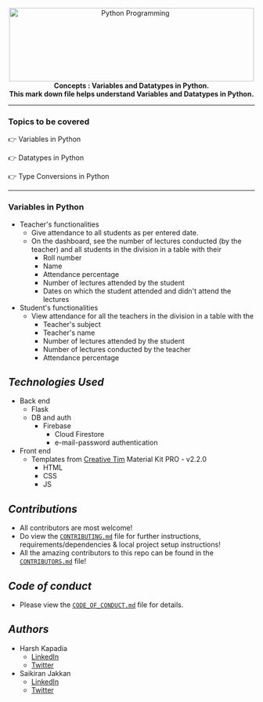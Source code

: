 <p align="center">
   <img src="https://miro.medium.com/max/1200/1*PPIp7twJJUknfohZqtL8pQ.png" alt="Python Programming"
        width="500" height="150">
   <br />
   <b> Concepts : Variables and Datatypes in Python. </b>
   <br />
   <b> This mark down file helps understand Variables and Datatypes in Python. </b>
   <br />
</p>

---

### Topics to be covered

 :point_right: Variables in Python
  
 :point_right: Datatypes in Python
  
 :point_right: Type Conversions in Python
 
 ---

### Variables in Python

- Teacher's functionalities
   - Give attendance to all students as per entered date.
   - On the dashboard, see the number of lectures conducted (by the teacher) and all students in the division in a table with their
      - Roll number
      - Name
      - Attendance percentage
      - Number of lectures attended by the student
      - Dates on which the student attended and didn't attend the lectures
- Student's functionalities
   - View attendance for all the teachers in the division in a table with the
      - Teacher's subject
      - Teacher's name
      - Number of lectures attended by the student
      - Number of lectures conducted by the teacher
      - Attendance percentage
      
## ***Technologies Used***

- Back end
   - Flask
   - DB and auth
      - Firebase
         - Cloud Firestore
         - e-mail-password authentication
- Front end
   - Templates from [Creative Tim](https://www.creative-tim.com/) Material Kit PRO - v2.2.0
      - HTML
      - CSS
      - JS

## ***Contributions***

- All contributors are most welcome!
- Do view the [`CONTRIBUTING.md`](CONTRIBUTING.md) file for further instructions, requirements/dependencies & local project setup instructions!
- All the amazing contributors to this repo can be found in the [`CONTRIBUTORS.md`](CONTRIBUTORS.md) file!

## ***Code of conduct***

- Please view the [`CODE_OF_CONDUCT.md`](CODE_OF_CONDUCT.md) file for details.

## ***Authors***

- Harsh Kapadia
   - [LinkedIn](https://www.linkedin.com/in/harsh-kapadia-426999175/)
   - [Twitter](https://twitter.com/harshgkapadia)
- Saikiran Jakkan
   - [LinkedIn](https://www.linkedin.com/in/saikiran-jakkan-939b2a190/)
   - [Twitter](https://twitter.com/saiki_93)
